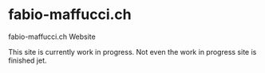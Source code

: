 # fabio-maffucci.ch
fabio-maffucci.ch Website


This site is currently work in progress. 
Not even the work in progress site is finished jet.